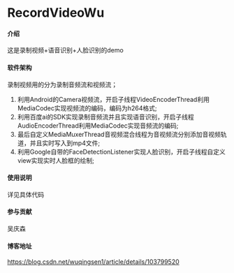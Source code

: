 # RecordVideoWu

#### 介绍
这是录制视频+语音识别+人脸识别的demo

#### 软件架构
录制视频用的分为录制音频流和视频流；
1. 利用Android的Camera视频流，开启子线程VideoEncoderThread利用MediaCodec实现视频流的编码，编码为h264格式;
2. 利用百度ai的SDK实现录制音频流并且实现语音识别，开启子线程AudioEncoderThread利用MediaCodec实现音频流的编码;
3. 最后自定义MediaMuxerThread音视频混合线程为音视频流分别添加音视频轨道，并且实时写入到mp4文件;
4. 利用Google自带的FaceDetectionListener实现人脸识别，开启子线程自定义view实现实时人脸框的绘制;

#### 使用说明
详见具体代码

#### 参与贡献
吴庆森

#### 博客地址
https://blog.csdn.net/wuqingsen1/article/details/103799520
